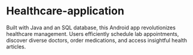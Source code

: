 # Healthcare-application
Built with Java and an SQL database, this Android app revolutionizes healthcare management. Users efficiently schedule lab appointments, discover diverse doctors, order medications, and access insightful health articles.
